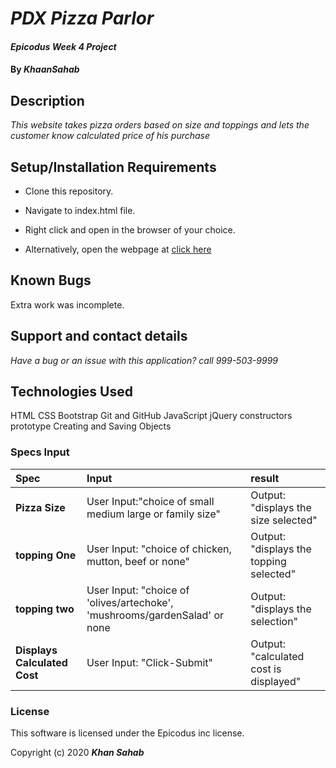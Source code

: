 # _PDX Pizza Parlor_

#### _Epicodus Week 4 Project_

#### By _**KhaanSahab**_

## Description

_This website takes pizza orders based on size and toppings and lets the customer know calculated price of his purchase_

## Setup/Installation Requirements

* Clone this repository.
* Navigate to index.html file.
* Right click and open in the browser of your choice.

* Alternatively, open the webpage at [click here](https://nkhakwan.github.io/week4Project)

## Known Bugs

Extra work was incomplete.

## Support and contact details

_Have a bug or an issue with this application? call 999-503-9999_

## Technologies Used

HTML
CSS
Bootstrap
Git and GitHub
JavaScript
jQuery
constructors
prototype
Creating and Saving Objects

### Specs Input
| Spec | Input | result |
| :-------------  | :-----------------------------------------------------| :----------------------------------------|
| **Pizza Size**  | User Input:"choice of small medium large or family size" | Output: "displays the size selected" |
| **topping One** | User Input: "choice of chicken, mutton, beef or none" | Output: "displays the topping selected"|
| **topping two** | User Input: "choice of 'olives/artechoke', 'mushrooms/gardenSalad' or none | Output: "displays the selection" |
| **Displays Calculated Cost** | User Input: "Click-Submit" | Output: "calculated cost is displayed" |


### License

This software is licensed under the Epicodus inc license.

Copyright (c) 2020 **_Khan Sahab_**